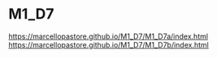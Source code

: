 # M1_D7
https://marcellopastore.github.io/M1_D7/M1_D7a/index.html
https://marcellopastore.github.io/M1_D7/M1_D7b/index.html
